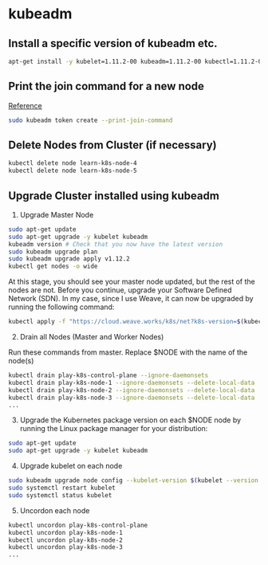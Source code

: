 # kubeadm

## Install a specific version of kubeadm etc.

```bash
apt-get install -y kubelet=1.11.2-00 kubeadm=1.11.2-00 kubectl=1.11.2-00 kubernetes-cni=0.6.0-00
```

## Print the join command for a new node

[Reference](https://linuxacademy.com/community/posts/show/topic/25431-tip-kubeadm-print-join-command)

```bash
sudo kubeadm token create --print-join-command
```

## Delete Nodes from Cluster (if necessary)

```bash
kubectl delete node learn-k8s-node-4
kubectl delete node learn-k8s-node-5
```

## Upgrade Cluster installed using kubeadm

1. Upgrade Master Node

```bash
sudo apt-get update
sudo apt-get upgrade -y kubelet kubeadm
kubeadm version # Check that you now have the latest version
sudo kubeadm upgrade plan
sudo kubeadm upgrade apply v1.12.2
kubectl get nodes -o wide
```

At this stage, you should see your master node updated, but the rest of the nodes are not. Before you continue, upgrade your Software Defined Network (SDN). In my case, since I use Weave, it can now be upgraded by running the following command:

```bash
kubectl apply -f "https://cloud.weave.works/k8s/net?k8s-version=$(kubectl version | base64 | tr -d '\n')"
```

2. Drain all Nodes (Master and Worker Nodes)

Run these commands from master. Replace $NODE with the name of the node(s)

```bash
kubectl drain play-k8s-control-plane --ignore-daemonsets
kubectl drain play-k8s-node-1 --ignore-daemonsets --delete-local-data
kubectl drain play-k8s-node-2 --ignore-daemonsets --delete-local-data
kubectl drain play-k8s-node-3 --ignore-daemonsets --delete-local-data
...
```

3. Upgrade the Kubernetes package version on each $NODE node by running the Linux package manager for your distribution:

```bash
sudo apt-get update
sudo apt-get upgrade -y kubelet kubeadm
```

4. Upgrade kubelet on each node

```bash
sudo kubeadm upgrade node config --kubelet-version $(kubelet --version | cut -d ' ' -f 2)
sudo systemctl restart kubelet
sudo systemctl status kubelet
```

5. Uncordon each node

```bash
kubectl uncordon play-k8s-control-plane
kubectl uncordon play-k8s-node-1
kubectl uncordon play-k8s-node-2
kubectl uncordon play-k8s-node-3
...
```

